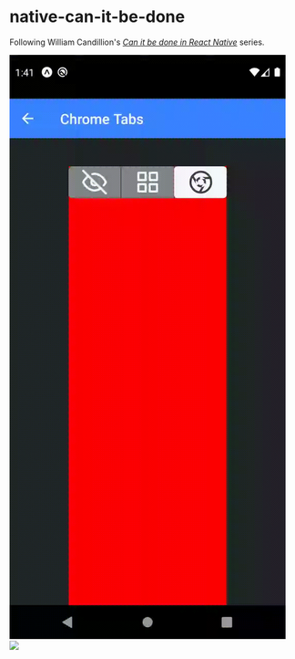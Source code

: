 # native-can-it-be-done
Following William Candillion's [_Can it be done in React Native_](https://www.youtube.com/playlist?list=PLkOyNuxGl9jx02vhWRCSPwbcSRvV9wWh1) series.

![]('../../assets/gifs/chrome-tabs.gif)
![]('../../assets/gifs/facebook-marketplace.gif)